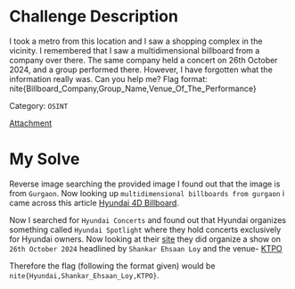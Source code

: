 # Challenge Description
I took a metro from this location and I saw a shopping complex in the vicinity. I remembered that I saw a multidimensional billboard from a company over there. The same company held a concert on 26th October 2024, and a group performed there. However, I have forgotten what the information really was. Can you help me? Flag format: nite{Billboard_Company,Group_Name,Venue_Of_The_Performance}

Category: `OSINT`

[Attachment](https://play.nitectf2024.live/files/c1df0824dcc5a1c5bfd07ba062385545/beyond_a_plane.png?token=eyJ1c2VyX2lkIjo3OSwidGVhbV9pZCI6NDAsImZpbGVfaWQiOjExOH0.Z13KZw.xB5xMWQ3-DTNrb6brLtqEg_FXjk)

# My Solve
Reverse image searching the provided image I found out that the image is from `Gurgaon`. Now looking up `multidimensional billboards from gurgaon` i came across this article [Hyundai 4D Billboard](https://www.afaqs.com/news/marketing-initiatives/hyundai-earns-spot-in-asia-book-of-records-with-indias-first-4d-billboard-for-the-new-creta).

Now I searched for `Hyundai Concerts` and found out that Hyundai organizes something called `Hyundai Spotlight` where they hold concerts exclusively for Hyundai owners. Now looking at their [site](https://hyundaispotlight.in/) they did organize a show on `26th October 2024` headlined by `Shankar Ehsaan Loy` and the venue- [KTPO](https://www.instagram.com/hyundaiindia/p/DAI_PdOp9SK/?hl=en)

Therefore the flag (following the format given) would be `nite{Hyundai,Shankar_Ehsaan_Loy,KTPO}`.
